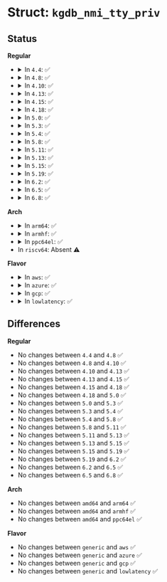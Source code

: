 # Struct: <code>kgdb_nmi_tty_priv</code>

## Status
<b>Regular</b>
<ul>
<li>
<details>
<summary>In <code>4.4</code>: ✅</summary>

```c
struct kgdb_nmi_tty_priv {
    struct tty_port port;
    struct timer_list timer;
    struct (anon) fifo;
};
```
</details>
</li>
<li>
<details>
<summary>In <code>4.8</code>: ✅</summary>

```c
struct kgdb_nmi_tty_priv {
    struct tty_port port;
    struct timer_list timer;
    struct (anon) fifo;
};
```
</details>
</li>
<li>
<details>
<summary>In <code>4.10</code>: ✅</summary>

```c
struct kgdb_nmi_tty_priv {
    struct tty_port port;
    struct timer_list timer;
    struct (anon) fifo;
};
```
</details>
</li>
<li>
<details>
<summary>In <code>4.13</code>: ✅</summary>

```c
struct kgdb_nmi_tty_priv {
    struct tty_port port;
    struct timer_list timer;
    struct (anon) fifo;
};
```
</details>
</li>
<li>
<details>
<summary>In <code>4.15</code>: ✅</summary>

```c
struct kgdb_nmi_tty_priv {
    struct tty_port port;
    struct timer_list timer;
    struct (anon) fifo;
};
```
</details>
</li>
<li>
<details>
<summary>In <code>4.18</code>: ✅</summary>

```c
struct kgdb_nmi_tty_priv {
    struct tty_port port;
    struct timer_list timer;
    struct (anon) fifo;
};
```
</details>
</li>
<li>
<details>
<summary>In <code>5.0</code>: ✅</summary>

```c
struct kgdb_nmi_tty_priv {
    struct tty_port port;
    struct timer_list timer;
    struct (anon) fifo;
};
```
</details>
</li>
<li>
<details>
<summary>In <code>5.3</code>: ✅</summary>

```c
struct kgdb_nmi_tty_priv {
    struct tty_port port;
    struct timer_list timer;
    struct (anon) fifo;
};
```
</details>
</li>
<li>
<details>
<summary>In <code>5.4</code>: ✅</summary>

```c
struct kgdb_nmi_tty_priv {
    struct tty_port port;
    struct timer_list timer;
    struct (anon) fifo;
};
```
</details>
</li>
<li>
<details>
<summary>In <code>5.8</code>: ✅</summary>

```c
struct kgdb_nmi_tty_priv {
    struct tty_port port;
    struct timer_list timer;
    struct (anon) fifo;
};
```
</details>
</li>
<li>
<details>
<summary>In <code>5.11</code>: ✅</summary>

```c
struct kgdb_nmi_tty_priv {
    struct tty_port port;
    struct timer_list timer;
    struct (anon) fifo;
};
```
</details>
</li>
<li>
<details>
<summary>In <code>5.13</code>: ✅</summary>

```c
struct kgdb_nmi_tty_priv {
    struct tty_port port;
    struct timer_list timer;
    struct (anon) fifo;
};
```
</details>
</li>
<li>
<details>
<summary>In <code>5.15</code>: ✅</summary>

```c
struct kgdb_nmi_tty_priv {
    struct tty_port port;
    struct timer_list timer;
    struct (anon) fifo;
};
```
</details>
</li>
<li>
<details>
<summary>In <code>5.19</code>: ✅</summary>

```c
struct kgdb_nmi_tty_priv {
    struct tty_port port;
    struct timer_list timer;
    struct (anon) fifo;
};
```
</details>
</li>
<li>
<details>
<summary>In <code>6.2</code>: ✅</summary>

```c
struct kgdb_nmi_tty_priv {
    struct tty_port port;
    struct timer_list timer;
    struct (anon) fifo;
};
```
</details>
</li>
<li>
<details>
<summary>In <code>6.5</code>: ✅</summary>

```c
struct kgdb_nmi_tty_priv {
    struct tty_port port;
    struct timer_list timer;
    struct (anon) fifo;
};
```
</details>
</li>
<li>
<details>
<summary>In <code>6.8</code>: ✅</summary>

```c
struct kgdb_nmi_tty_priv {
    struct tty_port port;
    struct timer_list timer;
    struct (anon) fifo;
};
```
</details>
</li>
</ul>
<b>Arch</b>
<ul>
<li>
<details>
<summary>In <code>arm64</code>: ✅</summary>

```c
struct kgdb_nmi_tty_priv {
    struct tty_port port;
    struct timer_list timer;
    struct (anon) fifo;
};
```
</details>
</li>
<li>
<details>
<summary>In <code>armhf</code>: ✅</summary>

```c
struct kgdb_nmi_tty_priv {
    struct tty_port port;
    struct timer_list timer;
    struct (anon) fifo;
};
```
</details>
</li>
<li>
<details>
<summary>In <code>ppc64el</code>: ✅</summary>

```c
struct kgdb_nmi_tty_priv {
    struct tty_port port;
    struct timer_list timer;
    struct (anon) fifo;
};
```
</details>
</li>
<li>
In <code>riscv64</code>: Absent ⚠️
</li>
</ul>
<b>Flavor</b>
<ul>
<li>
<details>
<summary>In <code>aws</code>: ✅</summary>

```c
struct kgdb_nmi_tty_priv {
    struct tty_port port;
    struct timer_list timer;
    struct (anon) fifo;
};
```
</details>
</li>
<li>
<details>
<summary>In <code>azure</code>: ✅</summary>

```c
struct kgdb_nmi_tty_priv {
    struct tty_port port;
    struct timer_list timer;
    struct (anon) fifo;
};
```
</details>
</li>
<li>
<details>
<summary>In <code>gcp</code>: ✅</summary>

```c
struct kgdb_nmi_tty_priv {
    struct tty_port port;
    struct timer_list timer;
    struct (anon) fifo;
};
```
</details>
</li>
<li>
<details>
<summary>In <code>lowlatency</code>: ✅</summary>

```c
struct kgdb_nmi_tty_priv {
    struct tty_port port;
    struct timer_list timer;
    struct (anon) fifo;
};
```
</details>
</li>
</ul>

## Differences
<b>Regular</b>
<ul>
<li>
No changes between <code>4.4</code> and <code>4.8</code> ✅
</li>
<li>
No changes between <code>4.8</code> and <code>4.10</code> ✅
</li>
<li>
No changes between <code>4.10</code> and <code>4.13</code> ✅
</li>
<li>
No changes between <code>4.13</code> and <code>4.15</code> ✅
</li>
<li>
No changes between <code>4.15</code> and <code>4.18</code> ✅
</li>
<li>
No changes between <code>4.18</code> and <code>5.0</code> ✅
</li>
<li>
No changes between <code>5.0</code> and <code>5.3</code> ✅
</li>
<li>
No changes between <code>5.3</code> and <code>5.4</code> ✅
</li>
<li>
No changes between <code>5.4</code> and <code>5.8</code> ✅
</li>
<li>
No changes between <code>5.8</code> and <code>5.11</code> ✅
</li>
<li>
No changes between <code>5.11</code> and <code>5.13</code> ✅
</li>
<li>
No changes between <code>5.13</code> and <code>5.15</code> ✅
</li>
<li>
No changes between <code>5.15</code> and <code>5.19</code> ✅
</li>
<li>
No changes between <code>5.19</code> and <code>6.2</code> ✅
</li>
<li>
No changes between <code>6.2</code> and <code>6.5</code> ✅
</li>
<li>
No changes between <code>6.5</code> and <code>6.8</code> ✅
</li>
</ul>
<b>Arch</b>
<ul>
<li>
No changes between <code>amd64</code> and <code>arm64</code> ✅
</li>
<li>
No changes between <code>amd64</code> and <code>armhf</code> ✅
</li>
<li>
No changes between <code>amd64</code> and <code>ppc64el</code> ✅
</li>
</ul>
<b>Flavor</b>
<ul>
<li>
No changes between <code>generic</code> and <code>aws</code> ✅
</li>
<li>
No changes between <code>generic</code> and <code>azure</code> ✅
</li>
<li>
No changes between <code>generic</code> and <code>gcp</code> ✅
</li>
<li>
No changes between <code>generic</code> and <code>lowlatency</code> ✅
</li>
</ul>
